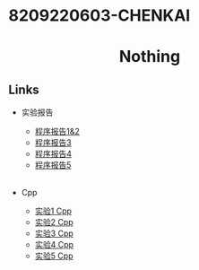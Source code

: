 # 8209220603-CHENKAI

<h1 align="center"> Nothing </h1>

## Links
- 实验报告
  - [程序报告1&2](https://github.com/CSU-soft2204-6/8209220603-CHENKAI/blob/main/%E5%BE%80%E6%9C%9F%E5%AE%9E%E9%AA%8C%E6%8A%A5%E5%91%8A/8209220603-%E9%99%88%E5%87%AF-C%2B%2B%E7%A8%8B%E5%BA%8F%E8%AE%BE%E8%AE%A1%E6%8A%A5%E5%91%8A1-2.docx)
  - [程序报告3](https://github.com/CSU-soft2204-6/8209220603-CHENKAI/blob/main/%E5%BE%80%E6%9C%9F%E5%AE%9E%E9%AA%8C%E6%8A%A5%E5%91%8A/8209220603-%E9%99%88%E5%87%AF-C%2B%2B%E7%A8%8B%E5%BA%8F%E8%AE%BE%E8%AE%A1%E6%8A%A5%E5%91%8A3.docx)
  - [程序报告4](https://github.com/CSU-soft2204-6/8209220603-CHENKAI/blob/main/8209220603-%E9%99%88%E5%87%AF-C%2B%2B%E7%A8%8B%E5%BA%8F%E8%AE%BE%E8%AE%A1%E6%8A%A5%E5%91%8A4.docx)
  - [程序报告5](https://github.com/CSU-soft2204-6/8209220603-CHENKAI/blob/main/8209220603-%E9%99%88%E5%87%AF-C%2B%2B%E7%A8%8B%E5%BA%8F%E8%AE%BE%E8%AE%A1%E6%8A%A5%E5%91%8A5.docx)
  
  <br>
- Cpp
  - [实验1 Cpp](https://github.com/CSU-soft2204-6/8209220603-CHENKAI/tree/main/%E5%BE%80%E6%9C%9F%E5%AE%9E%E9%AA%8CCpp/%E5%AE%9E%E9%AA%8C%E4%B8%80Cpp)
  - [实验2 Cpp](https://github.com/CSU-soft2204-6/8209220603-CHENKAI/tree/main/%E5%BE%80%E6%9C%9F%E5%AE%9E%E9%AA%8CCpp/%E5%AE%9E%E9%AA%8C%E4%BA%8CCpp)
  - [实验3 Cpp](https://github.com/CSU-soft2204-6/8209220603-CHENKAI/tree/main/%E5%BE%80%E6%9C%9F%E5%AE%9E%E9%AA%8CCpp/%E5%AE%9E%E9%AA%8C%E4%B8%89Cpp)
  - [实验4 Cpp](https://github.com/CSU-soft2204-6/8209220603-CHENKAI/tree/main/%E5%AE%9E%E9%AA%8C%E5%9B%9BCpp)
  - [实验5 Cpp](https://github.com/CSU-soft2204-6/8209220603-CHENKAI/tree/main/%E5%AE%9E%E9%AA%8C%E4%BA%94Cpp)
